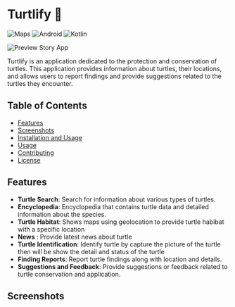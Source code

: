 # Turtlify 🐢
![Maps](https://img.shields.io/badge/Google%20Maps-4285F4.svg?style=for-the-badge&logo=Google-Maps&logoColor=white)
![Android](https://img.shields.io/badge/Android-3DDC84.svg?style=for-the-badge&logo=Android&logoColor=white)
![Kotlin](https://img.shields.io/badge/Kotlin-7F52FF.svg?style=for-the-badge&logo=Kotlin&logoColor=white)

![Preview Story App](./images/preview.png)

Turtlify is an application dedicated to the protection and conservation of turtles. This application provides information about turtles, their locations, and allows users to report findings and provide suggestions related to the turtles they encounter.

## Table of Contents

- [Features](#features)
- [Screenshots](#screenshots)
- [Installation and Usage](#installation)
- [Usage](#usage)
- [Contributing](#contributing)
- [License](#license)

## Features

- **Turtle Search**: Search for information about various types of turtles.
- **Encyclopedia**: Encyclopedia that contains turtle data and detailed information about the species.
- **Turtle Habitat**: Shows maps using geolocation to provide turtle habibat with a specific location
- **News** : Provide latest news about turtle
- **Turtle Identification**: Identify turtle by capture the picture of the turtle then will be show the detail and status of the turtle
- **Finding Reports**: Report turtle findings along with location and details.
- **Suggestions and Feedback**: Provide suggestions or feedback related to turtle conservation and application.

## Screenshots

